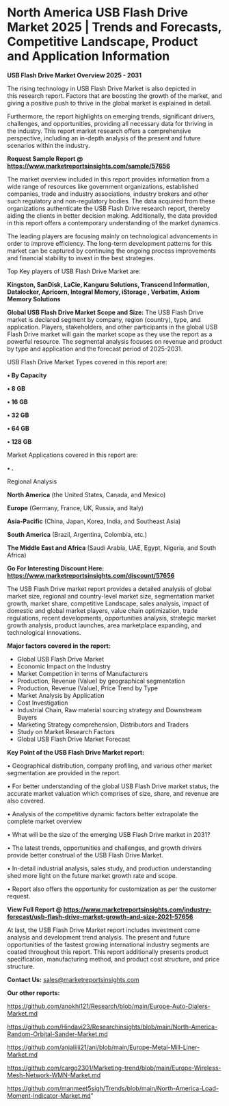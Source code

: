 # North America USB Flash Drive Market 2025 | Trends and Forecasts, Competitive Landscape, Product and Application Information

<Strong> USB Flash Drive Market Overview 2025 - 2031</strong>

The rising technology in USB Flash Drive Market is also depicted in this research report. Factors that are boosting the growth of the market, and giving a positive push to thrive in the global market is explained in detail.

Furthermore, the report highlights on emerging trends, significant drivers, challenges, and opportunities, providing all necessary data for thriving in the industry. This report market research offers a comprehensive perspective, including an in-depth analysis of the present and future scenarios within the industry.

<strong>Request Sample Report @ <a href=https://www.marketreportsinsights.com/sample/57656>https://www.marketreportsinsights.com/sample/57656</a></strong>

The market overview included in this report provides information from a wide range of resources like government organizations, established companies, trade and industry associations, industry brokers and other such regulatory and non-regulatory bodies. The data acquired from these organizations authenticate the USB Flash Drive research report, thereby aiding the clients in better decision making. Additionally, the data provided in this report offers a contemporary understanding of the market dynamics.

The leading players are focusing mainly on technological advancements in order to improve efficiency. The long-term development patterns for this market can be captured by continuing the ongoing process improvements and financial stability to invest in the best strategies.

Top Key players of USB Flash Drive Market are:

<strong>Kingston, SanDisk, LaCie, Kanguru Solutions, Transcend Information, Datalocker, Apricorn, Integral Memory, iStorage , Verbatim, Axiom Memory Solutions</strong>

<strong><b>Global USB Flash Drive Market Scope and Size:</b></strong>
The USB Flash Drive market is declared segment by company, region (country), type, and application. Players, stakeholders, and other participants in the global USB Flash Drive market will gain the market scope as they use the report as a powerful resource. The segmental analysis focuses on revenue and product by type and application and the forecast period of 2025-2031.

USB Flash Drive Market Types covered in this report are:

<strong>• By Capacity

• 8 GB

• 16 GB

• 32 GB

• 64 GB

• 128 GB</strong>

Market Applications covered in this report are:

<strong>• .</strong> 

Regional Analysis

<strong>North America</strong> (the United States, Canada, and Mexico)

<strong>Europe</strong> (Germany, France, UK, Russia, and Italy)

<strong>Asia-Pacific</strong> (China, Japan, Korea, India, and Southeast Asia)

<strong>South America</strong> (Brazil, Argentina, Colombia, etc.)

<strong>The Middle East and Africa</strong> (Saudi Arabia, UAE, Egypt, Nigeria, and South Africa)

<strong>Go For Interesting Discount Here: <a href=https://www.marketreportsinsights.com/discount/57656>https://www.marketreportsinsights.com/discount/57656</a></strong>

The USB Flash Drive market report provides a detailed analysis of global market size, regional and country-level market size, segmentation market growth, market share, competitive Landscape, sales analysis, impact of domestic and global market players, value chain optimization, trade regulations, recent developments, opportunities analysis, strategic market growth analysis, product launches, area marketplace expanding, and technological innovations.

<strong><b>Major factors covered in the report:</b></strong>
<ul>
  <li>Global USB Flash Drive Market </li>
  <li>Economic Impact on the Industry</li>
  <li>Market Competition in terms of Manufacturers</li>
  <li>Production, Revenue (Value) by geographical segmentation</li>
  <li>Production, Revenue (Value), Price Trend by Type</li>
  <li>Market Analysis by Application</li>
  <li>Cost Investigation</li>
  <li>Industrial Chain, Raw material sourcing strategy and Downstream Buyers</li>
  <li>Marketing Strategy comprehension, Distributors and Traders</li>
  <li>Study on Market Research Factors</li>
  <li>Global USB Flash Drive Market Forecast</li>
</ul>

<strong><b>Key Point of the USB Flash Drive Market report:</b></strong>

• Geographical distribution, company profiling, and various other market segmentation are provided in the report.

• For better understanding of the global USB Flash Drive market status, the accurate market valuation which comprises of size, share, and revenue are also covered.

• Analysis of the competitive dynamic factors better extrapolate the complete market overview

• What will be the size of the emerging USB Flash Drive market in 2031?

• The latest trends, opportunities and challenges, and growth drivers provide better construal of the USB Flash Drive Market.

• In-detail industrial analysis, sales study, and production understanding shed more light on the future market growth rate and scope.

• Report also offers the opportunity for customization as per the customer request.

<strong><b>View Full Report @ <a href=https://www.marketreportsinsights.com/industry-forecast/usb-flash-drive-market-growth-and-size-2021-57656>https://www.marketreportsinsights.com/industry-forecast/usb-flash-drive-market-growth-and-size-2021-57656</a></b></strong>


At last, the USB Flash Drive Market report includes investment come analysis and development trend analysis. The present and future opportunities of the fastest growing international industry segments are coated throughout this report. This report additionally presents product specification, manufacturing method, and product cost structure, and price structure.

<strong>Contact Us:</strong>
sales@marketreportsinsights.com

<strong>Our other reports:</strong>

<a href=https://github.com/anokhi121/Research/blob/main/Europe-Auto-Dialers-Market.md>https://github.com/anokhi121/Research/blob/main/Europe-Auto-Dialers-Market.md</a>

<a href=https://github.com/Hindavi23/Researchinsights/blob/main/North-America-Random-Orbital-Sander-Market.md>https://github.com/Hindavi23/Researchinsights/blob/main/North-America-Random-Orbital-Sander-Market.md</a>

<a href=https://github.com/anjaliiii21/ani/blob/main/Europe-Metal-Mill-Liner-Market.md>https://github.com/anjaliiii21/ani/blob/main/Europe-Metal-Mill-Liner-Market.md</a>

<a href=https://github.com/cargo2301/Marketing-trend/blob/main/Europe-Wireless-Mesh-Network-WMN-Market.md>https://github.com/cargo2301/Marketing-trend/blob/main/Europe-Wireless-Mesh-Network-WMN-Market.md</a>

<a href=https://github.com/manmeet5sigh/Trends/blob/main/North-America-Load-Moment-Indicator-Market.md>https://github.com/manmeet5sigh/Trends/blob/main/North-America-Load-Moment-Indicator-Market.md</a>"
